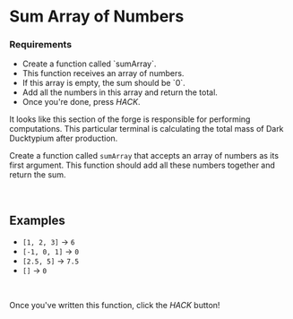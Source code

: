# Sum Array of Numbers

<div class="aside">
<h3>Requirements</h3>
<ul>
  <li>Create a function called `sumArray`.</li>
  <li>This function receives an array of numbers.</li>
  <li>If this array is empty, the sum should be `0`.</li>
  <li>Add all the numbers in this array and return the total.</li>
  <li>Once you're done, press <em>HACK</em>.</li>
</ul>
</div>

It looks like this section of the forge is responsible for performing computations. This particular terminal is calculating the total mass of Dark Ducktypium after production.

Create a function called `sumArray` that accepts an array of numbers as its first argument. This function should add all these numbers together and return the sum.

<br>

## Examples

- `[1, 2, 3]` -> `6`
- `[-1, 0, 1]` -> `0`
- `[2.5, 5]` -> `7.5`
- `[]` -> `0`

<br>

Once you've written this function, click the _HACK_ button!

